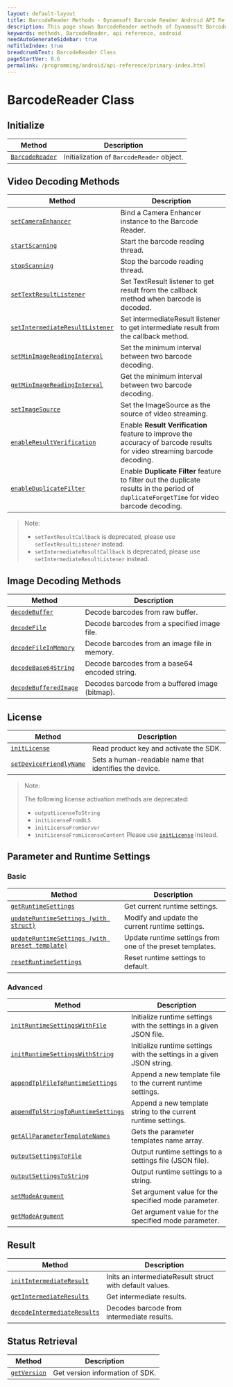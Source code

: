 ```yaml
---
layout: default-layout
title: BarcodeReader Methods - Dynamsoft Barcode Reader Android API Reference
description: This page shows BarcodeReader methods of Dynamsoft Barcode Reader for Android SDK.
keywords: methods, BarcodeReader, api reference, android
needAutoGenerateSidebar: true
noTitleIndex: true
breadcrumbText: BarcodeReader Class
pageStartVer: 8.6
permalink: /programming/android/api-reference/primary-index.html
---
```


# BarcodeReader Class

## Initialize

  | Method               | Description |
  |----------------------|-------------|
  | [`BarcodeReader`](primary-initialize-and-destroy.md#barcodereader) | Initialization of `BarcodeReader` object.|

## Video Decoding Methods

  | Method               | Description |
  |----------------------|-------------|
  | [`setCameraEnhancer`](primary-video.md#setcameraenhancer) | Bind a Camera Enhancer instance to the Barcode Reader.  |
  | [`startScanning`](primary-video.md#startscanning) | Start the barcode reading thread. |
  | [`stopScanning`](primary-video.md#stopscanning) | Stop the barcode reading thread. |
  | [`setTextResultListener`](primary-video.md#settextresultlistener) | Set TextResult listener to get result from the callback method when barcode is decoded. |
  | [`setIntermediateResultListener`](primary-video.md#setintermediateresultlistener) | Set intermediateResult listener to get intermediate result from the callback method. |
  | [`setMinImageReadingInterval`](primary-video.md#setminimagereadinginterval) | Set the minimum interval between two barcode decoding. |
  | [`getMinImageReadingInterval`](primary-video.md#getminimagereadinginterval) | Get the minimum interval between two barcode decoding. |
  | [`setImageSource`](primary-video.md#setimagesource) | Set the ImageSource as the source of video streaming. |
  | [`enableResultVerification`](primary-video.md#enableresultverification) | Enable **Result Verification** feature to improve the accuracy of barcode results for video streaming barcode decoding. |
  | [`enableDuplicateFilter`](primary-video.md#enableduplicatefilter) | Enable **Duplicate Filter** feature to filter out the duplicate results in the period of `duplicateForgetTime` for video barcode decoding. |

> Note:
>
> - `setTextResultCallback` is deprecated, please use `setTextResultListener` instead.
> - `setIntermediateResultCallback` is deprecated, please use `setIntermediateResultListener` instead.

## Image Decoding Methods

  | Method               | Description |
  |----------------------|-------------|
  | [`decodeBuffer`](primary-decode.md#decodebuffer) | Decode barcodes from raw buffer. |
  | [`decodeFile`](primary-decode.md#decodefile) | Decode barcodes from a specified image file. |
  | [`decodeFileInMemory`](primary-decode.md#decodefileinmemory) | Decode barcodes from an image file in memory. |
  | [`decodeBase64String`](primary-decode.md#decodebase64string) | Decode barcodes from a base64 encoded string. |
  | [`decodeBufferedImage`](primary-decode.md#decodeBufferedImage) | Decodes barcode from a buffered image (bitmap). |

## License

  | Method               | Description |
  |----------------------|-------------|
  | [`initLicense`](primary-license.md#initlicense) | Read product key and activate the SDK. |
  | [`setDeviceFriendlyName`](primary-license.md#setdevicefriendlyname) | Sets a human-readable name that identifies the device. |

> Note:  
>  
> The following license activation methods are deprecated:
>
> - `outputLicenseToString`
> - `initLicenseFromDLS`
> - `initLicenseFromServer`
> - `initLicenseFromLicenseContent`
> Please use [`initLicense`](primary-license.md#initlicense) instead.

## Parameter and Runtime Settings

### Basic

  | Method               | Description |
  |----------------------|-------------|
  | [`getRuntimeSettings`](primary-parameter-and-runtime-settings-basic.md#getruntimesettings) | Get current runtime settings. |
  | [`updateRuntimeSettings (with struct)`](primary-parameter-and-runtime-settings-basic.md#updateruntimesettings) | Modify and update the current runtime settings. |
  | [`updateRuntimeSettings (with preset template)`](primary-parameter-and-runtime-settings-basic.md#with-a-preset-template) | Update runtime settings from one of the preset templates. |
  | [`resetRuntimeSettings`](primary-parameter-and-runtime-settings-basic.md#resetruntimesettings) | Reset runtime settings to default. |

### Advanced
  
  | Method               | Description |
  |----------------------|-------------|
  | [`initRuntimeSettingsWithFile`](primary-parameter-and-runtime-settings-advanced.md#initruntimesettingswithfile)  | Initialize runtime settings with the settings in a given JSON file. |
  | [`initRuntimeSettingsWithString`](primary-parameter-and-runtime-settings-advanced.md#initruntimesettingswithstring) | Initialize runtime settings with the settings in a given JSON string. |
  | [`appendTplFileToRuntimeSettings`](primary-parameter-and-runtime-settings-advanced.md#appendtplfiletoruntimesettings) | Append a new template file to the current runtime settings. |
  | [`appendTplStringToRuntimeSettings`](primary-parameter-and-runtime-settings-advanced.md#appendtplstringtoruntimesettings) | Append a new template string to the current runtime settings. |
  | [`getAllParameterTemplateNames`](primary-parameter-and-runtime-settings-advanced.md#getallparametertemplatenames) | Gets the parameter templates name array. |
  | [`outputSettingsToFile`](primary-parameter-and-runtime-settings-advanced.md#outputsettingstofile) | Output runtime settings to a settings file (JSON file). |
  | [`outputSettingsToString`](primary-parameter-and-runtime-settings-advanced.md#outputsettingstostring) | Output runtime settings to a string. |
  | [`setModeArgument`](primary-parameter-and-runtime-settings-advanced.md#setmodeargument) | Set argument value for the specified mode parameter. |
  | [`getModeArgument`](primary-parameter-and-runtime-settings-advanced.md#getmodeargument) | Get argument value for the specified mode parameter. |

## Result

  | Method               | Description |
  |----------------------|-------------|
  | [`initIntermediateResult`](primary-result.md#initintermediateresult) | Inits an intermediateResult struct with default values. |
  | [`getIntermediateResults`](primary-result.md#getintermediateresults) | Get intermediate results. |
  | [`decodeIntermediateResults`](primary-result.md#decodeintermediateresults) | Decodes barcode from intermediate results. |

## Status Retrieval

  | Method               | Description |
  |----------------------|-------------|
  | [`getVersion`](primary-status-retrieval.md#getversion) | Get version information of SDK.|
